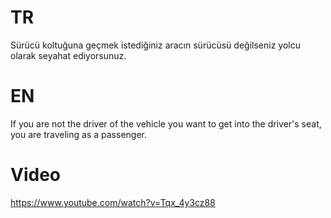 # TR
Sürücü koltuğuna geçmek istediğiniz aracın sürücüsü değilseniz yolcu olarak seyahat ediyorsunuz.

# EN
If you are not the driver of the vehicle you want to get into the driver's seat, you are traveling as a passenger.

# Video
https://www.youtube.com/watch?v=Tqx_4y3cz88
